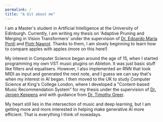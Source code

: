 ```yaml
---
permalink: /
title: "A bit about me"
---
```


I am a Master's student in Artificial Intelligence at the University of Edinburgh. Currently, I am writing my thesis on 'Adaptive Pruning and Merging in Vision Transformers' under the supervision of [Dr. Edoardo Maria Ponti](https://ducdauge.github.io) and [Piotr Nawrot](https://piotrnawrot.github.io/). Thanks to them, I am slowly beginning to learn how to compare apples with apples (more on this here!)

My interest in Computer Science began around the age of 15, when I started programming my own VST music plugins on Ableton. It was just basic stuff like filters and equalisers. However, I also implemented an RNN that took MIDI as input and generated the next note, and I guess we can say that's when my interest in AI began. I then moved to the UK to study Computer Science at King's College London, where I developed a "Content-based Music Recommendation System" for my thesis under the supervision of  [Dr. Jeroen Keppens](https://nms.kcl.ac.uk/jeroen.keppens/) and with guidance from [Dr. Timothy Greer](https://www.linkedin.com/in/timothy-greer-ph-d-28630671/).

My heart still lies in the intersection of music and deep learning, but I am getting more and more interested in helping make generative AI more efficient. That is everything I think of nowadays.
